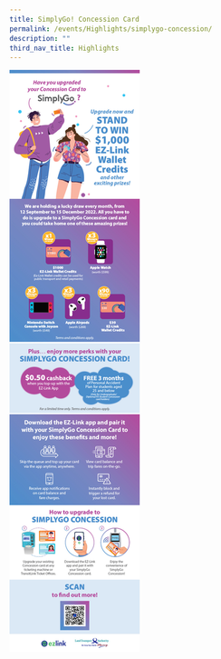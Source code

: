 ```yaml
---
title: SimplyGo! Concession Card
permalink: /events/Highlights/simplygo-concession/
description: ""
third_nav_title: Highlights
---
```

![](/images/Events/EDM%20Design%20B%20600x2670px.jpg)